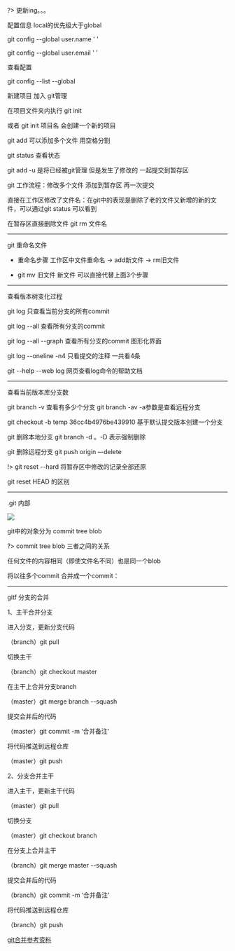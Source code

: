 ?> 更新ing。。。

配置信息 local的优先级大于global

git config --global user.name ' '

git config --global user.email ' '


查看配置

git config --list --global

新建项目 加入 git管理

在项目文件夹内执行 git init

或者 git init 项目名  会创建一个新的项目

git add  可以添加多个文件  用空格分割

git status 查看状态


git add -u  是将已经被git管理 但是发生了修改的 一起提交到暂存区


git  工作流程：修改多个文件 添加到暂存区 再一次提交


直接在工作区修改了文件名：在git中的表现是删除了老的文件又新增的新的文件，可以通过git status 可以看到

在暂存区直接删除文件  git rm 文件名

*******

git 重命名文件

+ 重命名步骤  工作区中文件重命名 ->  add新文件  -> rm旧文件

+ git mv 旧文件 新文件  可以直接代替上面3个步骤

*******

查看版本树变化过程

git log  只查看当前分支的所有commit

git log --all 查看所有分支的commit

git log --all --graph 查看所有分支的commit 图形化界面

git log --oneline -n4  只看提交的注释  一共看4条

git --help --web log  网页查看log命令的帮助文档

******
查看当前版本库分支数

git branch -v  查看有多少个分支  git branch -av  -a参数是查看远程分支

git checkout -b temp 36cc4b4976be439910  基于默认提交版本创建一个分支

git 删除本地分支
git branch -d <BranchName>。-D 表示强制删除

git 删除远程分支
git push origin –-delete <BranchName>


!> git reset --hard  将暂存区中修改的记录全部还原

git reset HEAD 的区别

*********

.git 内部

![](https://ws1.sinaimg.cn/large/006tKfTcgy1g10f5fv859j30wi0qe44p.jpg)

git中的对象分为 commit  tree  blob

?> commit  tree  blob 三者之间的关系

任何文件的内容相同（即使文件名不同）也是同一个blob


将以往多个commit 合并成一个commit：


******

gitf 分支的合并

1、主干合并分支

进入分支，更新分支代码

（branch）git pull

切换主干

（branch）git checkout master

在主干上合并分支branch

（master）git merge branch --squash

提交合并后的代码

（master）git commit -m ‘合并备注’

将代码推送到远程仓库

（master）git push

2、分支合并主干

进入主干，更新主干代码

（master）git pull

切换分支

（master）git checkout branch

在分支上合并主干

（branch）git merge master --squash

提交合并后的代码

（branch）git commit -m ‘合并备注’

将代码推送到远程仓库

（branch）git push

[git合并参考资料](https://www.jianshu.com/p/684a8ae9dcf1)











